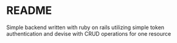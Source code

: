 # README

Simple backend written with ruby on rails utilizing simple token authentication and devise with CRUD operations for one resource
